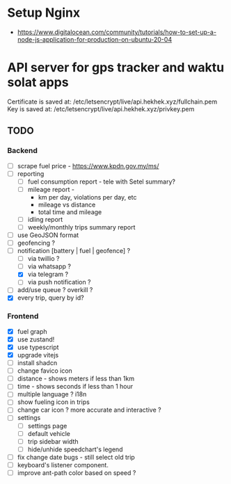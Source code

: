 # Setup Nginx

- https://www.digitalocean.com/community/tutorials/how-to-set-up-a-node-js-application-for-production-on-ubuntu-20-04

# API server for gps tracker and waktu solat apps

Certificate is saved at: /etc/letsencrypt/live/api.hekhek.xyz/fullchain.pem
Key is saved at: /etc/letsencrypt/live/api.hekhek.xyz/privkey.pem

## TODO

### Backend

- [ ] scrape fuel price - https://www.kpdn.gov.my/ms/
- [ ] reporting
  - [ ] fuel consumption report - tele with Setel summary?
  - [ ] mileage report -
    - km per day, violations per day, etc
    - mileage vs distance
    - total time and mileage
  - [ ] idling report
  - [ ] weekly/monthly trips summary report
- [ ] use GeoJSON format
- [ ] geofencing ?
- [ ] notification [battery | fuel | geofence] ?
  - [ ] via twillio ?
  - [ ] via whatsapp ?
  - [x] via telegram ?
  - [ ] via push notification ?
- [ ] add/use queue ? overkill ?
- [x] every trip, query by id?

### Frontend

- [x] fuel graph
- [x] use zustand!
- [x] use typescript
- [x] upgrade vitejs
- [ ] install shadcn
- [ ] change favico icon
- [ ] distance - shows meters if less than 1km
- [ ] time - shows seconds if less than 1 hour
- [ ] multiple language ? i18n
- [ ] show fueling icon in trips
- [ ] change car icon ? more accurate and interactive ?
- [ ] settings
  - [ ] settings page
  - [ ] default vehicle
  - [ ] trip sidebar width
  - [ ] hide/unhide speedchart's legend
- [ ] fix change date bugs - still select old trip
- [ ] keyboard's listener component.
- [ ] improve ant-path color based on speed ?
